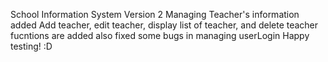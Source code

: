 School Information System Version 2
Managing Teacher's information added
Add teacher, edit teacher, display list of teacher, and delete teacher fucntions are added
also fixed some bugs in managing userLogin
Happy testing! :D
